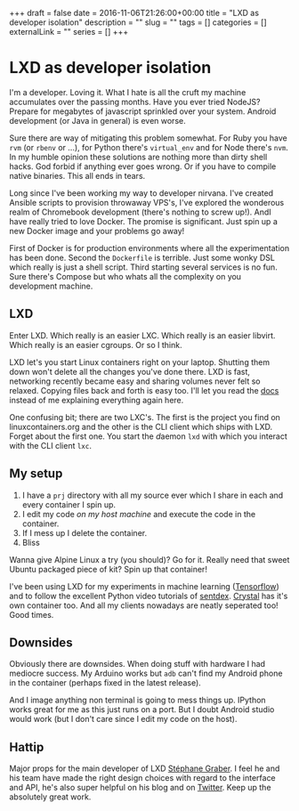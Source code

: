 +++ 
draft = false
date = 2016-11-06T21:26:00+00:00
title = "LXD as developer isolation"
description = ""
slug = "" 
tags = []
categories = []
externalLink = ""
series = []
+++

LXD as developer isolation
==========================

I'm a developer. Loving it. What I hate is all the cruft my machine
accumulates over the passing months. Have you ever tried NodeJS? Prepare
for megabytes of javascript sprinkled over your system. Android
development (or Java in general) is even worse.

Sure there are way of mitigating this problem somewhat. For Ruby you
have `rvm` (or `rbenv` or ...), for Python there's `virtual_env` and for
Node there's `nvm`. In my humble opinion these solutions are nothing
more than dirty shell hacks. God forbid if anything ever goes wrong. Or
if you have to compile native binaries. This all ends in tears.

Long since I've been working my way to developer nirvana. I've created
Ansible scripts to provision throwaway VPS's, I've explored the
wonderous realm of Chromebook development (there's nothing to screw
up!). AndI have really tried to love Docker. The promise is significant.
Just spin up a new Docker image and your problems go away!

First of Docker is for production environments where all the
experimentation has been done. Second the `Dockerfile` is terrible. Just
some wonky DSL which really is just a shell script. Third starting
several services is no fun. Sure there's Compose but who whats all the
complexity on you development machine.

LXD
---

Enter LXD. Which really is an easier LXC. Which really is an easier
libvirt. Which really is an easier cgroups. Or so I think.

LXD let's you start Linux containers right on your laptop. Shutting them
down won't delete all the changes you've done there. LXD is fast,
networking recently became easy and sharing volumes never felt so
relaxed. Copying files back and forth is easy too. I'll let you read the
[docs](https://linuxcontainers.org/lxd/introduction/) instead of me
explaining everything again here.

One confusing bit; there are two LXC's. The first is the project you
find on linuxcontainers.org and the other is the CLI client which ships
with LXD. Forget about the first one. You start the *d*aemon `lxd` with
which you interact with the CLI client `lxc`.

My setup
--------

1.  I have a `prj` directory with all my source ever which I share in
    each and every container I spin up.
2.  I edit my code *on my host machine* and execute the code in the
    container.
3.  If I mess up I delete the container.
4.  Bliss

Wanna give Alpine Linux a try (you should)? Go for it. Really need that
sweet Ubuntu packaged piece of kit? Spin up that container!

I've been using LXD for my experiments in machine learning
([Tensorflow](http://tensorflow.org)) and to follow the excellent Python
video tutorials of [sentdex](https://www.youtube.com/user/sentdex).
[Crystal](https://crystal-lang.org/) has it's own container too. And all
my clients nowadays are neatly seperated too! Good times.

Downsides
---------

Obviously there are downsides. When doing stuff with hardware I had
mediocre success. My Arduino works but `adb` can't find my Android phone
in the container (perhaps fixed in the latest release).

And I image anything non terminal is going to mess things up. IPython
works great for me as this just runs on a port. But I doubt Android
studio would work (but I don't care since I edit my code on the host).

Hattip
------

Major props for the main developer of LXD [Stéphane
Graber](https://www.stgraber.org/). I feel he and his team have made the
right design choices with regard to the interface and API, he's also
super helpful on his blog and on
[Twitter](https://twitter.com/stgraber). Keep up the absolutely great
work.

